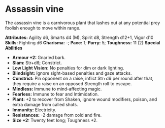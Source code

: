 # Assassin vine

The assassin vine is a carnivorous plant that lashes out at any
potential prey foolish enough to move within range.

**Attributes:** Agility d6, Smarts d4 (M), Spirit d8, Strength d12+1,
Vigor d10
**Skills:** Fighting d6
**Charisma:** -; **Pace:** 1; **Parry:** 5; **Toughness:** 11 (2)
**Special Abilities**

- **Armour +2:** Gnarled bark.
- **Slam:** Str+d6; Constrict.
- **Low Light Vision:** No penalties for dim or dark lighting.
- **Blindsight:** Ignore sight-based penalties and gaze attacks.
- **Constrict:** Pin opponent on a raise, inflict Str+d6 per round after
that, they require a raise on an opposed Strength roll to escape.
- **Mindless:** Immune to mind-affecting magic.
- **Fearless:** Immune to fear and Intimidation.
- **Plant:** +2 to recover from Shaken, ignore wound modifiers, poison,
and extra damage from called shots.
- **Immunity:** Electricity.
- **Resistances:** -2 damage from cold and fire.
- **Size +2:** Twenty feet long; Toughness +2.
